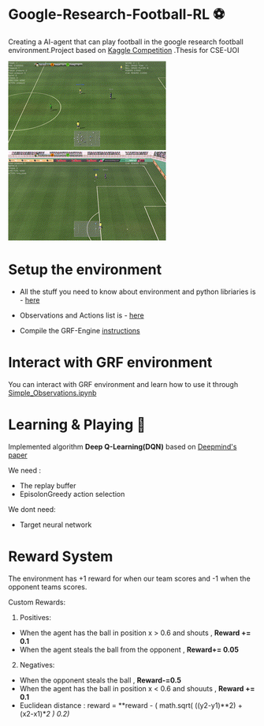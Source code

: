 # Google-Research-Football-RL :soccer:
Creating a AI-agent that can play football in the google research football environment.Project based on [Kaggle Competition](https://www.kaggle.com/c/google-football/overview/prizes) .Thesis for CSE-UOI 



![Game representation](https://github.com/Georgemouts/Google-Research-Football-RL/blob/main/images/grf.gif)
![Game_representation2](https://github.com/Georgemouts/Google-Research-Football-RL/blob/main/images/grf2.gif)

# Setup the environment

- All the stuff you need to know about environment and python libriaries is - [here](https://github.com/google-research/football)

- Observations and Actions list is - [here](https://github.com/google-research/football/blob/master/gfootball/doc/observation.md)

- Compile the GRF-Engine [instructions](https://github.com/google-research/football/blob/master/gfootball/doc/compile_engine.md#windows)

# Interact with GRF environment 

You can interact with GRF environment and learn how to use it through [Simple_Observations.ipynb](https://github.com/Georgemouts/Google-Research-Football-RL/blob/main/Simple_Observations.ipynb)

# Learning & Playing :open_book:

Implemented algorithm **Deep Q-Learning(DQN)**  based on [Deepmind's paper](https://www.cs.toronto.edu/~vmnih/docs/dqn.pdf)

We need : 
  - The replay buffer
  - EpisolonGreedy action selection

We dont need:
  - Target neural network

# Reward System

The environment has +1 reward for when our team scores and -1 when the opponent teams scores.

Custom Rewards: 
  1. Positives:
   - When the agent has the ball in position x > 0.6 and shouts , **Reward += 0.1**
   - When the agent steals the ball from the opponent , **Reward+= 0.05**
  
  2. Negatives:
   - When the opponent steals the ball , **Reward-=0.5**
   - When the agent has the ball in position x < 0.6 and shouuts , **Reward += 0.1**
   - Euclidean distance : reward = **reward - ( math.sqrt( ((y2-y1)**2) + (x2-x1)**2 ) *0.2)**
